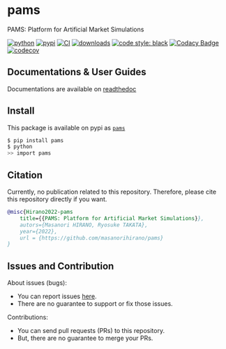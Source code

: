 # pams
PAMS: Platform for Artificial Market Simulations

[![python](https://img.shields.io/pypi/pyversions/pams.svg)](https://pypi.org/project/pams)
[![pypi](https://img.shields.io/pypi/v/pams.svg)](https://pypi.org/project/pams)
[![CI](https://github.com/masanorihirano/pams/actions/workflows/ci-python.yml/badge.svg)](https://github.com/masanorihirano/pams/actions/workflows/ci-python.yml)
[![downloads](https://img.shields.io/pypi/dm/pams)](https://pypi.org/project/pams)
[![code style: black](https://img.shields.io/badge/code%20style-black-000000.svg)](https://github.com/psf/black)
[![Codacy Badge](https://app.codacy.com/project/badge/Grade/18ed1eecc4f34a99bb6fd9a7160f78ca)](https://www.codacy.com/gh/masanorihirano/pams/dashboard?utm_source=github.com&amp;utm_medium=referral&amp;utm_content=masanorihirano/pams&amp;utm_campaign=Badge_Grade)
[![codecov](https://codecov.io/gh/masanorihirano/pams/branch/main/graph/badge.svg?token=tFccElw7Wd)](https://codecov.io/gh/masanorihirano/pams)

## Documentations & User Guides

Documentations are available on [readthedoc](https://pams.hirano.dev/)

## Install
This package is available on pypi as [`pams`](https://pypi.org/project/pams/)
```bash
$ pip install pams
$ python
>> import pams
```

## Citation
Currently, no publication related to this repository. Therefore, please cite this repository directly if you want.
```bibtex
@misc{Hirano2022-pams
    title={{PAMS: Platform for Artificial Market Simulations}},
    autors={Masanori HIRANO, Ryosuke TAKATA},
    year={2022},
    url = {https://github.com/masanorihirano/pams}
}
```

## Issues and Contribution
About issues (bugs):
-   You can report issues [here](https://github.com/masanorihirano/pams/issues).
-   There are no guarantee to support or fix those issues.

Contributions:
-   You can send pull requests (PRs) to this repository.
-   But, there are no guarantee to merge your PRs.

